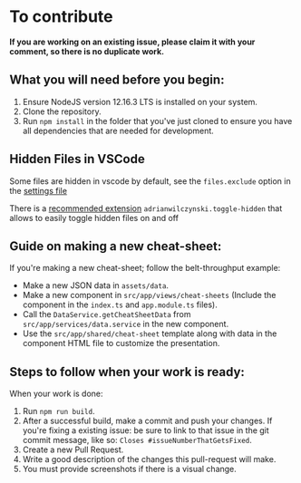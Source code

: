 # To contribute

**If you are working on an existing issue, please claim it with your comment, so there is no duplicate work.**

## What you will need before you begin:
1. Ensure NodeJS version 12.16.3 LTS is installed on your system.
2. Clone the repository.
3. Run `npm install` in the folder that you've just cloned to ensure you have all dependencies that are needed for development.

## Hidden Files in VSCode
Some files are hidden in vscode by default, see the `files.exclude` option in the [settings file](.vscode/settings.json)

There is a [recommended extension](.vscode/extensions.json) `adrianwilczynski.toggle-hidden` that allows to easily toggle hidden files on and off
## Guide on making a new cheat-sheet:
If you're making a new cheat-sheet; follow the belt-throughput example:
* Make a new JSON data in `assets/data`.
* Make a new component in `src/app/views/cheat-sheets` (Include the component in the `index.ts` and `app.module.ts` files).
* Call the `DataService.getCheatSheetData` from `src/app/services/data.service` in the new component.
* Use the `src/app/shared/cheat-sheet` template along with data in the component HTML file to customize the presentation.

## Steps to follow when your work is ready:
When your work is done:
1. Run `npm run build`.
2. After a successful build, make a commit and push your changes. If you're fixing a existing issue: be sure to link to that issue in the git commit message, like so: `Closes #issueNumberThatGetsFixed`.
3. Create a new Pull Request.
4. Write a good description of the changes this pull-request will make.
5. You must provide screenshots if there is a visual change.
